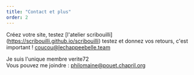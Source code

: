 ```yaml
---
title: "Contact et plus"
order: 2
---
```

Créez votre site, testez
[l'atelier scribouilli] (https://scribouilli.github.io/scribouilli)
testez  et  donnez vos  retours, c'est important !
[coucou@lechappeebelle.team](mailto:coucou@lechappeebelle.team)

Je suis l'unique membre verite72  
Vous pouvez me joindre :  philomaine@pouet.chapril.org 
